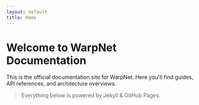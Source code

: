 ```yaml
---
layout: default
title: Home
---
```


# Welcome to WarpNet Documentation

This is the official documentation site for WarpNet. Here you'll find guides, API references, and architecture overviews.

> Everything below is powered by Jekyll & GitHub Pages.
